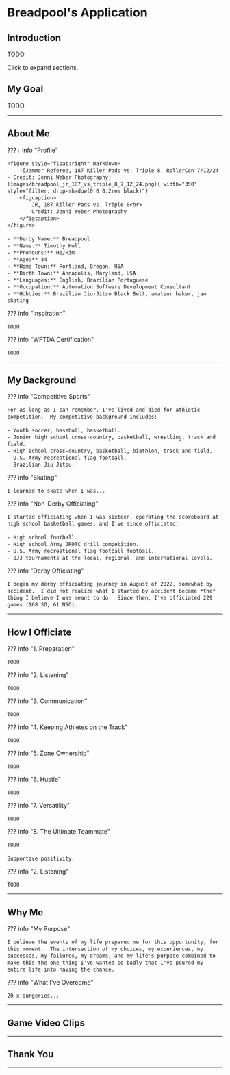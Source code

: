 # Breadpool's Application

## Introduction

TODO

Click to expand sections.

## My Goal

TODO

---

## About Me

???+ info "Profile"

    <figure style="float:right" markdown>
        ![Jammer Referee, 187 Killer Pads vs. Triple 8, RollerCon 7/12/24 - Credit: Jenni Weber Photography](images/breadpool_jr_187_vs_triple_8_7_12_24.png){ width="350" style="filter: drop-shadow(0 0 0.2rem black)"}
        <figcaption>
            JR, 187 Killer Pads vs. Triple 8<br>
            Credit: Jenni Weber Photography
        </figcaption>
    </figure>

    - **Derby Name:** Breadpool
    - **Name:** Timothy Hull
    - **Pronouns:** He/Him
    - **Age:** 44
    - **Home Town:** Portland, Oregon, USA
    - **Birth Town:** Annapolis, Maryland, USA
    - **Languages:** English, Brazilian Portuguese
    - **Occupation:** Automation Software Development Consultant
    - **Hobbies:** Brazilian Jiu-Jitsu Black Belt, amateur baker, jam skating

??? info "Inspiration"

    TODO

??? info "WFTDA Certification"

    TODO

---

## My Background

??? info "Competitive Sports"

    For as long as I can remember, I've lived and died for athletic competition.  My competitive background includes:

    - Youth soccer, baseball, basketball.
    - Junior high school cross-country, basketball, wrestling, track and field.
    - High school cross-country, basketball, biathlon, track and field.
    - U.S. Army recreational flag football.
    - Brazilian Jiu Jitsu.

??? info "Skating"

    I learned to skate when I was...

??? info "Non-Derby Officiating"

    I started officiating when I was sixteen, operating the scoreboard at high school basketball games, and I've since officiated:

    - High school football.
    - High school Army JROTC drill competition.
    - U.S. Army recreational flag football football.
    - BJJ tournaments at the local, regional, and international levels.

??? info "Derby Officiating"

    I began my derby officiating journey in August of 2022, somewhat by accident.  I did not realize what I started by accident became *the* thing I believe I was meant to do.  Since then, I've officiated 229 games (168 SO, 61 NSO). 

---

## How I Officiate

??? info "1. Preparation"

    TODO

??? info "2. Listening"

    TODO

??? info "3. Communication"

    TODO

??? info "4. Keeping Athletes on the Track"

    TODO

??? info "5. Zone Ownership"

    TODO

??? info "6. Hustle"

    TODO

??? info "7. Versatility"

    TODO

??? info "8. The Ultimate Teammate"

    TODO

    Supportive positivity.

??? info "2. Listening"

    TODO

---

## Why Me

??? info "My Purpose"

    I believe the events of my life prepared me for this opportunity, for this moment.  The intersection of my choices, my experiences, my successes, my failures, my dreams, and my life's purpose combined to make this the one thing I've wanted so badly that I've poured my entire life into having the chance.

??? info "What I've Overcome"

    20 x surgeries...

---

## Game Video Clips

---

## Thank You

---
